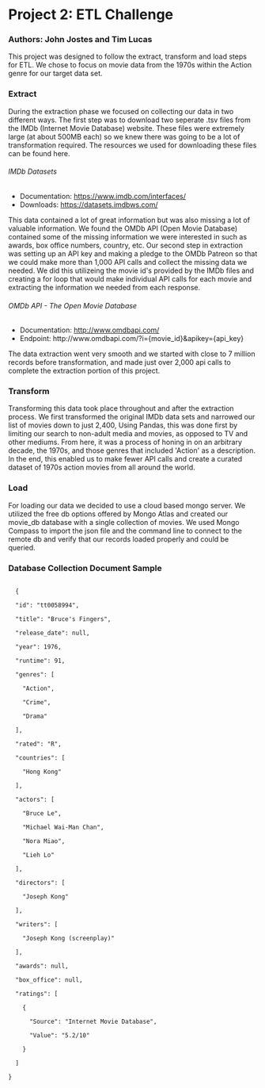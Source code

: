 <h1>Project 2: ETL Challenge</h1>
<h3>Authors: John Jostes and Tim Lucas</h3>
<p>This project was designed to follow the extract, transform and load steps for ETL. 
We chose to focus on movie data from the 1970s within the Action genre for our target data set.</p>

<h3>Extract</h3>
<p>During the extraction phase we focused on collecting our data in two different ways. The first step was to download two seperate .tsv files from
the IMDb (Internet Movie Database) website. These files were extremely large (at about 500MB each) so we knew there was going to be a lot of 
transformation required. The resources we used for downloading these files can be found here.</p>
<h6>IMDb Datasets</h6>
<ul>
<li>Documentation: <a href="https://www.imdb.com/interfaces/" target="_blank">https://www.imdb.com/interfaces/</a></li>
<li>Downloads: <a href="https://datasets.imdbws.com/" target="_blank">https://datasets.imdbws.com/</a></li>
</ul>

<p>This data contained a lot of great information but was also missing a lot of valuable information. We found the OMDb API (Open Movie Database) contained
some of the missing information we were interested in such as awards, box office numbers, country, etc. Our second step in extraction was setting up an API key
and making a pledge to the OMDb Patreon so that we could make more than 1,000 API calls and collect the missing data we needed. We did this utilizeing the movie 
id's provided by the IMDb files and creating a for loop that would make individual API calls for each movie and extracting the information we needed from each response.
<h6>OMDb API - The Open Movie Database</h6>
<ul>
<li>Documentation: <a href="http://www.omdbapi.com/" target="_blank">http://www.omdbapi.com/</a></li>
<li>Endpoint: http://www.omdbapi.com/?i={movie_id}&apikey={api_key}</li>
</ul>

<p>The data extraction went very smooth and we started with close to 7 million records before transformation, and made just over 2,000 api calls to complete the extraction portion of this project.</p>

<h3>Transform</h3>
<p>Transforming this data took place throughout and after the extraction process. We first transformed the original IMDb data sets and narrowed our list of movies down to just 2,400, Using Pandas, this was done first by limiting our search to non-adult media and movies, as opposed to TV and other mediums. From here, it was a process of honing in on an arbitrary decade, the 1970s, and those genres that included 'Action' as a description.
In the end, this enabled us to make fewer API calls and create a curated dataset of 1970s action movies from all around the world.</p>

<h3>Load</h3>
<p>For loading our data we decided to use a cloud based mongo server. We utilized the free db options offered by Mongo Atlas and created our movie_db database with a single collection
of movies. We used Mongo Compass to import the json file and the command line to connect to the remote db and verify that our records loaded properly and could be queried.</p>

<h3>Database Collection Document Sample</h3>
<code>
  {</br>
  "id": "tt0058994",</br>
  "title": "Bruce's Fingers",</br>
  "release_date": null,</br>
  "year": 1976,</br>
  "runtime": 91,</br>
  "genres": [</br>
    "Action",</br>
    "Crime",</br>
    "Drama"</br>
  ],</br>
  "rated": "R",</br>
  "countries": [</br>
    "Hong Kong"</br>
  ],</br>
  "actors": [</br>
    "Bruce Le",</br>
    "Michael Wai-Man Chan",</br>
    "Nora Miao",</br>
    "Lieh Lo"</br>
  ],</br>
  "directors": [</br>
    "Joseph Kong"</br>
  ],</br>
  "writers": [</br>
    "Joseph Kong (screenplay)"</br>
  ],</br>
  "awards": null,</br>
  "box_office": null,</br>
  "ratings": [</br>
    {</br>
      "Source": "Internet Movie Database",</br>
      "Value": "5.2/10"</br>
    }</br>
  ]</br>
}</br>
</code>
